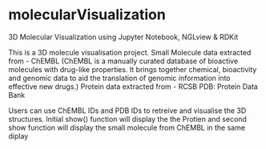 # molecularVisualization
3D Molecular Visualization using Jupyter Notebook, NGLview & RDKit 

This is a 3D molecule visualisation project. 
Small Molecule data extracted from - ChEMBL (ChEMBL is a manually curated database of bioactive molecules with drug-like properties. It brings together chemical, bioactivity and genomic data to aid the translation of genomic information into effective new drugs.)
Protein data extracted from - RCSB PDB: Protein Data Bank

Users can use ChEMBL IDs and PDB IDs to retreive and visualise the 3D structures. 
Initial show() function will display the the Protien and second show function will display the small molecule from ChEMBL in the same diplay 
